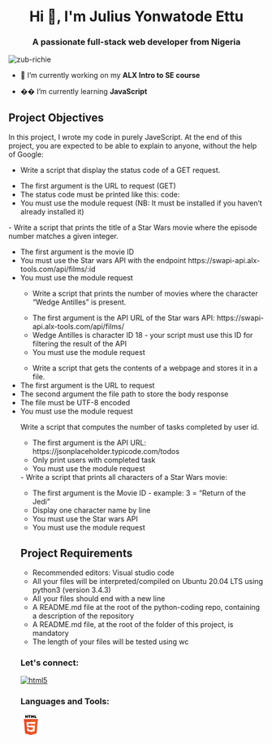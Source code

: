 <h1 align="center">Hi 👋, I'm Julius Yonwatode Ettu</h1>
<h3 align="center">A passionate full-stack web developer from Nigeria</h3>

<p align="left"> <img src="https://komarev.com/ghpvc/?username=zub-richie&label=Profile%20views&color=0e75b6&style=flat" alt="zub-richie" /> </p>

- 🔭 I’m currently working on my **ALX Intro to SE course**

- �� I’m currently learning **JavaScript**
<h2 align="left">Project Objectives</h2>
<p align="left">In this project, I wrote my code in purely JaveScript. At the end of this project, you are expected to be able to explain to anyone, without the help of Google:<br>

- Write a script that display the status code of a GET request.
<ul>
<li>The first argument is the URL to request (GET)</li>
<li>The status code must be printed like this: code: <status code> </li>
<li>You must use the module request (NB: It must be installed if you haven’t already installed it)
</li>
</ul>
- Write a script that prints the title of a Star Wars movie where the episode number matches a given integer.
<ul>
<li>
The first argument is the movie ID</li>
<li>
You must use the Star wars API with the endpoint https://swapi-api.alx-tools.com/api/films/:id</li>
<li>You must use the module request</li>

- Write a script that prints the number of movies where the character “Wedge Antilles” is present.

<ul>
<li>The first argument is the API URL of the Star wars API: https://swapi-api.alx-tools.com/api/films/ </li>
<li>Wedge Antilles is character ID 18 - your script must use this ID for filtering the result of the API</li>
<li>You must use the module request</li>
</ul>

- Write a script that gets the contents of a webpage and stores it in a file.

<li>The first argument is the URL to request</li>
<li>The second argument the file path to store the body response</li>
<li>The file must be UTF-8 encoded</li>
<li>You must use the module request</li>

Write a script that computes the number of tasks completed by user id.
<ul>
<li>
The first argument is the API URL: https://jsonplaceholder.typicode.com/todos</li>
<li>Only print users with completed task</li>
<li>You must use the module request</li>
</ul>
- Write a script that prints all characters of a Star Wars movie:
<ul>
<li>The first argument is the Movie ID - example: 3 = “Return of the Jedi”</li>
<li>Display one character name by line</li>
<li>You must use the Star wars API</li>
<li>You must use the module request</li>
</ul>
</p>

<h2 align="left">Project Requirements</h2>

- Recommended editors: Visual studio code
- All your files will be interpreted/compiled on Ubuntu 20.04 LTS using python3 (version 3.4.3)
- All your files should end with a new line
- A README.md file at the root of the python-coding repo, containing a description of the repository
- A README.md file, at the root of the folder of this project, is mandatory
- The length of your files will be tested using wc

<h3 align="left">Let's connect:</h3>
<p align="left"> <a href="https://www.linkedin.com/in/julius-ettu-yonwatode" target="_blank" rel="noreferrer"> <img src="https://static.vecteezy.com/system/resources/previews/018/930/587/original/linkedin-logo-linkedin-icon-transparent-free-png.png" alt="html5" width="50" height="50"/> </a> </p>


<h3 align="left">Languages and Tools:</h3>
<p align="left"> <a href="https://www.w3.org/html/" target="_blank" rel="noreferrer"> <img src="https://raw.githubusercontent.com/devicons/devicon/master/icons/html5/html5-original-wordmark.svg" alt="html5" width="40" height="40"/> </a> </p>
